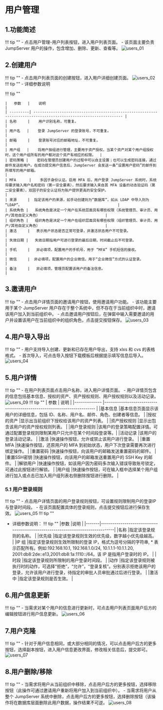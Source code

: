 # 用户管理
## 1.功能简述
!!! tip ""
    - 点击用户管理-用户列表按钮，进入用户列表页面。
    - 该页面主要负责 JumpServer 用户的操作，包含增加、删除、更新、查看等。
![users_01](../../../../img/v4_users_01.png)
## 2.创建用户
!!! tip ""
    - 点击用户列表页面的创建按钮，进入用户详细创建页面。
![users_02](../../../../img/v4_users_02.png)
!!! tip ""
    - 详细参数说明

!!! tip ""

    |   参数   |    说明                                                                                                         | 
    | ---------| --------------------------------------------------------------------------------------------------------------- |
    | 名称     |    用户识别名称，可重复。                                                                                        | 
    | 用户名   |    登录 JumpServer 的登录账号，不可重复。                                                                        |
    | 邮箱     |    登录账号对应的邮箱地址，不可重复。                                                                             |
    | 用户组   |    将用户按组进行管理，主要用于资产授权，当某个资产对某个用户组授权时，这个用户组所有的用户都对这个资产有相应的权限。  |
    | 密码策略 |    密码在管理员创建用户的过程中可以自主设置；也可以生成密码连接，通过邮件发送给用户。在成功提交用户信息后，JumpServer 会发送一条“设置用户密码”的邮件到所填写的用户邮箱。                                                                                       |
    | MFA      |    多因子身份认证。启用 MFA 后，用户登录 JumpServer 系统时，系统将要求输入用户名和密码（第一安全要素），然后要求输入来自其 MFA 设备的动态验证码（第二安全要素），双因子的安全认证将为账户提供更高的安全保护。                                                 |
    | 来源     |  指定该用户的来源，如手动创建则为“数据库”，如从 LDAP 中导入则为 “LDAP”。                                            |
    | 系统角色 |   系统角色是决定一个用户在系统层面具有哪些权限（系统管理员、审计员、用户/其他自定义角色）                              |
    | 组织角色 |   组织角色是决定一个用户在组织层面具有哪些权限（组织管理员、审计员、用户/其他自定义角色）                              |
    | 激活     |   表示用户状态是否正常可登录，非激活状态用户不可登录。                                                               |
    | 失效日期 |   失效日期指用户可进行登录的最后日期，时间截止后不可登录。                                                            |
    | 手机     |   非必填项，配置用户的手机号，用于 “MFA” 手机短信的接收。                                                            |
    | 微信     |  非必填项，配置用户的企业微信，用于“企业微信”方式的认证登录。                                                         |
    | 备注     |   非必填项，管理员配置该用户的备注信息。                                                                             |
## 3.邀请用户
!!! tip ""
    - 点击用户详情页面的邀请用户按钮，使用邀请用户功能。
    - 该功能主要用于某个 JumpServer 用户存在于整个系统中，但不存在于当前组织中时，邀请该用户加入到当前组织中。
    - 点击邀请用户按钮后，在弹窗中输入需要邀请的用户并设置该用户在当前组织中的组织角色，点击提交按钮保存。
![users_03](../../../../img/v4_users_03.png)
## 4.用户导入导出
!!! tip ""
    - 用户支持导入创建、更新和已存在用户导出，支持 xlxs 和 cvs 的表格格式。
    - 首次导入，可点击导入按钮下载模板后根据提示填写信息后导入。
![users_04](../../../../img/v4_users_04.png)
## 5.用户详情
!!! tip ""
    - 在用户列表页面点击用户名称，进入用户详情页面。
    - 用户详情页包含的信息包括基本信息、授权的资产、资产授权规则、用户授权规则以及活动记录。
![users_09](../../../../img/v4_users_09.png)
!!! tip ""
| 参数          | 说明                                                                     |
|-------------- |------------------------------------------------------------------------- |
|基本信息	    |基本信息页面显示该用户的详细信息，包括 ID、名称、用户名、邮件、角色、创建者等信息。                                                                                       |
|授权的资产	    |显示出当前组织下授权给该用户的资产列表。                                     |
|资产授权规则	|显示出包含该用户的资产授权规则列表。                                         | 
|用户登录规则	|该用户的登录策略配置详情。可通过配置登录规则限制某用户只允许在某个时间段登录等。|
|活动记录	    |该用户的登录活动记录。                                                      |
|激活	        |快速操作按钮，允许或禁止该用户进行登录。                                     |
|重置 MFA	    |快速操作按钮，还原用户的 MFA 到初始状态，用户下次登录需要再次进行绑定操作。    |
|重置密码	    |快速操作按钮，向该用户的邮箱发送重置密码的邮件。                              |
|重置SSH密钥	|快速操作按钮，向该用户的邮箱发送重置用户的 SSH Key 的邮件。                   |
|解锁用户	    |快速操作按钮，如该用户因为密码多次输入错误导致账号锁定，可通过此按钮进行解锁。  |
|用户组	        |快速操作按钮，可在输入框中选择某个用户组进行加入或点击已加入用户组列表右侧删除按钮进行删除。                                                                                         |

### 5.1 用户登录规则
!!! tip ""
    - 点击用户详情页面的用户登录规则按钮，可设置规则限制用户的登录IP与登录时间段。
    - 在该页面配置具体的登录规则，点击提交按钮后进行保存生效。
![users_05](../../../../img/v4_users_05.png)
!!! tip ""
- 详细参数说明：
!!! tip ""
|参数	|说明                                                                             |
|-------|---------------------------------------------------------------------------------|
|名称	|指定该登录规则的名称。                                                             |
|优先级	|指定该登录规则生效的优先级，数字越小优先级越高。                                     |
|IP 组	|指定该登录规则生效所限制的登录 IP，格式为逗号分隔的字符串, * 表示匹配所有。例如:192.168.10.1, 192.168.1.0/24, 10.1.1.1-10.1.1.20, 2001:db8:2de::e13,2001:db8:1a:1110::/64。该 IP 是指用户登录时的 IP。                        | 
|时段	|指定该登录规则所限制的用户登录时间段。                                              |
|动作	|指定该登录规则被执行时的动作，可选择“拒绝”，“允许”，“登录复核”。分别表示拒绝该用户的登录，允许该用户进行登录，待指定的审批人员审批通过后进行登录。                                                                                |
|激活中	|指定该登录规则是否生效。                                                           |

## 6.用户信息更新
!!! tip ""
    - 当需求对某个用户的信息进行更新时，可点击用户列表页面用户后方的编辑按钮进行用户信息更新。
![users_06](../../../../img/v4_users_06.png)
## 7.用户克隆
!!! tip ""
    - 针对于用户信息相同，或大部分相同的情况，可以点击用户后方的更多按钮，选择副本按钮，进入用户信息更改界面，修改相关信息后，提交即可。
![users_07](../../../../img/v4_users_07.png)
## 8.用户删除/移除
!!! tip ""
    - 当需求将用户从当前组织中移除，点击用户后方的更多按钮，选择移除按钮（此操作可通过邀请用户重新将用户加入到当前组织中）。
    - 当需求将用户从整个 JumpServer 系统中删除，点击用户后方的更多按钮，选择删除按钮（该操作将在数据库层面删除此用户数据，操作结果不可逆。
![users_08](../../../../img/v4_users_08.png)
